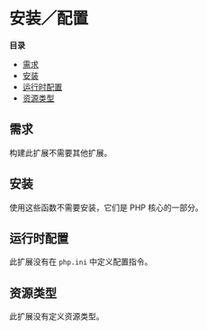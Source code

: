 安装／配置
==========

**目录**

-   [需求](/csprng/setup.html#需求)
-   [安装](/csprng/setup.html#安装)
-   [运行时配置](/csprng/setup.html#运行时配置)
-   [资源类型](/csprng/setup.html#资源类型)

需求
----

构建此扩展不需要其他扩展。

安装
----

使用这些函数不需要安装，它们是 PHP 核心的一部分。

运行时配置
----------

此扩展没有在 `php.ini` 中定义配置指令。

资源类型
--------

此扩展没有定义资源类型。
